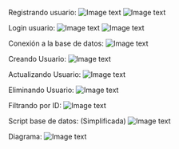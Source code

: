 

Registrando usuario: 
![Image text](https://github.com/Cataa97/express_crud/blob/main/img/register.png)
![Image text](https://github.com/Cataa97/express_crud/blob/main/img/user_data.png)

Login usuario:
![Image text](https://github.com/Cataa97/express_crud/blob/main/img/login.png)
![Image text](https://github.com/Cataa97/express_crud/blob/main/img/jwt.png)


Conexión a la base de datos: 
![Image text](https://github.com/Cataa97/express_crud/blob/main/img/postman.png)

Creando Usuario: 
![Image text](https://github.com/Cataa97/express_crud/blob/main/img/create.png)

Actualizando Usuario: 
![Image text](https://github.com/Cataa97/express_crud/blob/main/img/put.png)

Eliminando Usuario:
![Image text](https://github.com/Cataa97/express_crud/blob/main/img/del.png)

Filtrando por ID:
![Image text](https://github.com/Cataa97/express_crud/blob/main/img/by_id.png)


Script base de datos:  (Simplificada)
![Image text](https://github.com/Cataa97/express_crud/blob/main/img/script.png)

Diagrama: 
![Image text](https://github.com/Cataa97/express_crud/blob/main/img/diagrama.png)

